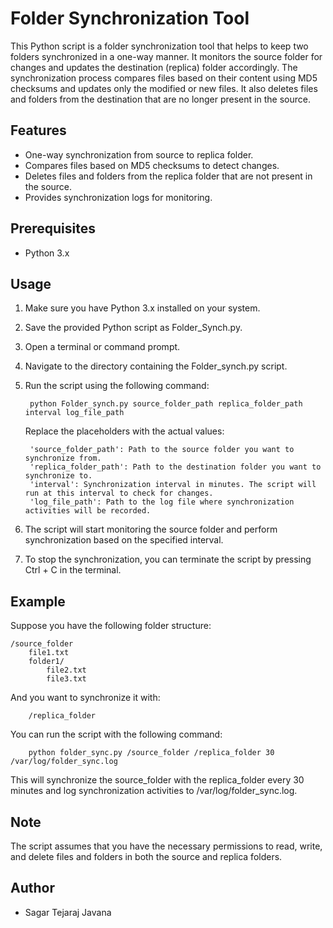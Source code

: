 
# Folder Synchronization Tool

This Python script is a folder synchronization tool that helps to keep two folders synchronized in a one-way manner. It monitors the source folder for changes and updates the destination (replica) folder accordingly. The synchronization process compares files based on their content using MD5 checksums and updates only the modified or new files. It also deletes files and folders from the destination that are no longer present in the source.


## Features

- One-way synchronization from source to replica folder.
- Compares files based on MD5 checksums to detect changes.
- Deletes files and folders from the replica folder that are not present in the source.
- Provides synchronization logs for monitoring.


## Prerequisites
- Python 3.x
## Usage


1. Make sure you have Python 3.x installed on your system.

2. Save the provided Python script as Folder_Synch.py.

3. Open a terminal or command prompt.

4. Navigate to the directory containing the Folder_synch.py script.

5. Run the script using the following command:

        python Folder_synch.py source_folder_path replica_folder_path interval log_file_path




    Replace the placeholders with the actual values:
        
        'source_folder_path': Path to the source folder you want to synchronize from.
        'replica_folder_path': Path to the destination folder you want to synchronize to.
        'interval': Synchronization interval in minutes. The script will run at this interval to check for changes.
        'log_file_path': Path to the log file where synchronization activities will be recorded.



6. The script will start monitoring the source folder and perform synchronization based on the specified interval.

7. To stop the synchronization, you can terminate the script by pressing Ctrl + C in the terminal.
  



## Example
Suppose you have the following folder structure:

    /source_folder
        file1.txt
        folder1/
            file2.txt
            file3.txt


And you want to synchronize it with:

        /replica_folder


You can run the script with the following command:

        python folder_sync.py /source_folder /replica_folder 30 /var/log/folder_sync.log

This will synchronize the source_folder with the replica_folder every 30 minutes and log synchronization activities to /var/log/folder_sync.log.
## Note

The script assumes that you have the necessary permissions to read, write, and delete files and folders in both the source and replica folders.
## Author

- Sagar Tejaraj Javana

